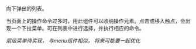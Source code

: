 向下弹出的列表。

当页面上的操作命令过多时，用此组件可以收纳操作元素。点击或移入触点，会出现一个下拉菜单。可在列表中进行选择，并执行相应的命令。

*层级菜单待实现， 与menu组件相似， 将来可能要一起优化*
